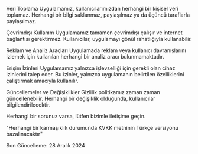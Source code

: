 Veri Toplama
Uygulamamız, kullanıcılarımızdan herhangi bir kişisel veri toplamaz. Herhangi bir bilgi saklanmaz, paylaşılmaz ya da üçüncü taraflarla paylaşılmaz.

Çevrimdışı Kullanım
Uygulamamız tamamen çevrimdışı çalışır ve internet bağlantısı gerektirmez. Kullanıcılar, uygulamayı gönül rahatlığıyla kullanabilir.

Reklam ve Analiz Araçları
Uygulamada reklam veya kullanıcı davranışlarını izlemek için kullanılan herhangi bir analiz aracı bulunmamaktadır.

Erişim İzinleri
Uygulamamız yalnızca işlevselliği için gerekli olan cihaz izinlerini talep eder. Bu izinler, yalnızca uygulamanın belirtilen özelliklerini çalıştırmak amacıyla kullanılır.

Güncellemeler ve Değişiklikler
Gizlilik politikamız zaman zaman güncellenebilir. Herhangi bir değişiklik olduğunda, kullanıcılar bilgilendirilecektir.

Herhangi bir sorunuz varsa, lütfen bizimle iletişime geçin.

"Herhangi bir karmaşıklık durumunda KVKK metninin Türkçe versiyonu bazalınacaktır"

Son Güncelleme: 28 Aralık 2024
